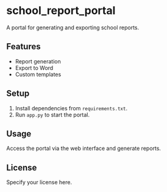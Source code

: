 # school_report_portal

A portal for generating and exporting school reports.

## Features
- Report generation
- Export to Word
- Custom templates

## Setup
1. Install dependencies from `requirements.txt`.
2. Run `app.py` to start the portal.

## Usage
Access the portal via the web interface and generate reports.

## License
Specify your license here.

